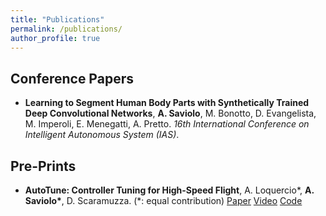 ```yaml
---
title: "Publications"
permalink: /publications/
author_profile: true
---
```


<!---
## Journal Papers:
-->

## Conference Papers

- <b>Learning to Segment Human Body Parts with Synthetically Trained Deep Convolutional Networks</b>, <b>A. Saviolo</b>, M. Bonotto, D. Evangelista, M. Imperoli, E. Menegatti, A. Pretto. <i>16th International Conference on Intelligent Autonomous System (IAS)</i>. </li>

## Pre-Prints

- <b>AutoTune: Controller Tuning for High-Speed Flight</b>, A. Loquercio*, <b>A. Saviolo*</b>, D. Scaramuzza. (\*: equal contribution)
[Paper](https://arxiv.org/abs/2103.10698) [Video](https://www.youtube.com/watch?v=m2q_y7C01So&ab_channel=UZHRoboticsandPerceptionGroup) [Code](https://github.com/uzh-rpg/mh_autotune)

<!---
## Workshop papers:
-->
